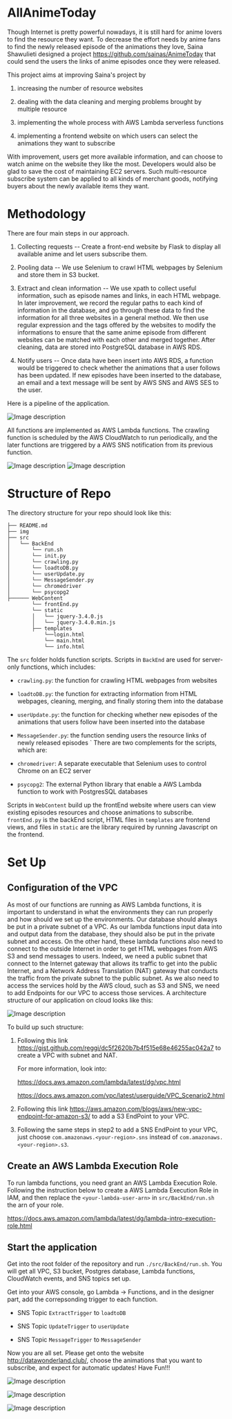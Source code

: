 # AllAnimeToday

Though Internet is pretty powerful nowadays, it is still hard for anime lovers to find the resource they want. To decrease the effort needs by anime fans to find the newly released episode of the animations they love, Saina Shawulieti designed a project https://github.com/sainas/AnimeToday that could send the users the links of anime episodes once they were released. 

This project aims at improving Saina's project by 

1. increasing the number of resource websites

2. dealing with the data cleaning and merging problems brought by multiple resource

2. implementing the whole process with AWS Lambda serverless functions

4. implementing a frontend website on which users can select the animations they want to subscribe

With improvement, users get more available information, and can choose to watch anime on the website they like the most. Developers would also be glad to save the cost of maintaining EC2 servers. Such multi-resource subscribe system can be applied to all kinds of merchant goods, notifying buyers about the newly available items they want.

# Methodology

There are four main steps in our approach.

1. Collecting requests -- Create a front-end website by Flask to display all available anime and let users subscribe them. 

2. Pooling data -- We use Selenium to crawl HTML webpages by Selenium and store them in S3 bucket. 

3. Extract and clean information -- We use xpath to collect useful information, such as episode names and links, in each HTML webpage. In later improvement, we record the regular paths to each kind of information in the database, and go through these data to find the information for all three websites in a general method. We then use regular expression and the tags offered by the websites to modify the informations to ensure that the same anime episode from different websites can be matched with each other and merged together. After cleaning, data are stored into PostgreSQL database in AWS RDS. 

4. Notify users -- Once data have been insert into AWS RDS, a function would be triggered to check whether the animations that a user follows has been updated. If new episodes have been inserted to the database, an email and a text message will be sent by AWS SNS and AWS SES to the user. 

Here is a pipeline of the application.

![Image description](https://github.com/lyudmilalala/InsightProject-AllAnimeToday/blob/master/img/pipeline.png)

All functions are implemented as AWS Lambda functions. The crawling function is scheduled by the AWS CloudWatch to run periodically, and the later functions are triggered by a AWS SNS notification from its previous function.

![Image description](https://github.com/lyudmilalala/InsightProject-AllAnimeToday/blob/master/img/CloudWatch.png)
![Image description](https://github.com/lyudmilalala/InsightProject-AllAnimeToday/blob/master/img/SNS.png)

# Structure of Repo

The directory structure for your repo should look like this:

    ├── README.md 
    ├── img
    ├── src
    │   └── BackEnd
    │       └── run.sh
    │       └── init.py
    │       └── crawling.py
    │       └── loadtoDB.py
    │       └── userUpdate.py
    │       └── MessageSender.py   
    │       └── chromedriver
    │       └── psycopg2
    ├────── WebContent
            └── frontEnd.py
            └── static
            │   └── jquery-3.4.0.js 
            │   └── jquery-3.4.0.min.js 
            ├── templates
                └──login.html
                └── main.html
                └── info.html
    
    
The `src` folder holds function scripts. Scripts in `BackEnd` are used for server-only functions, which includes:

* `crawling.py`: the function for crawling HTML webpages from websites
    
* `loadtoDB.py`: the function for extracting information from HTML webpages, cleaning, merging, and finally storing them into the database
    
* `userUpdate.py`: the function for checking whether new episodes of the animations that users follow have been inserted into the database
    
* `MessageSender.py`: the function sending users the resource links of newly released episodes
    `
There are two complements for the scripts, which are:

* `chromedriver`:  A separate executable that Selenium uses to control Chrome on an EC2 server
    
* `psycopg2`: The external Python library that enable a AWS Lambda function to work with PostgresSQL databases
     
Scripts in `WebContent` build up the frontEnd website where users can view existing episodes resources and choose animations to subscribe. `frontEnd.py` is the backEnd script, HTML files in `templates` are frontend views, and files in `static` are the library required by running Javascript on the frontend.

# Set Up

## Configuration of the VPC

As most of our functions are running as AWS Lambda functions, it is important to understand in what the environments they can run properly and how should we set up the environments. Our database should always be put in a private subnet of a VPC. As our lambda functions input data into and output data from the database, they should also be put in the private subnet and access. On the other hand, these lambda functions also need to connect to the outside Internet in order to get HTML webpages from AWS S3 and send messages to users. Indeed, we need a public subnet that connect to the Internet gateway that allows its traffic to get into the public Internet, and a Network Address Translation (NAT) gateway that conducts the traffic from the private subnet to the public subnet. As we also need to access the services hold by the AWS cloud, such as S3 and SNS, we need to add Endpoints for our VPC to access those services. A architecture structure of our application on cloud looks like this:

![Image description](https://github.com/lyudmilalala/InsightProject-AllAnimeToday/blob/master/img/structure.png)

To build up such structure:

1. Following this link https://gist.github.com/reggi/dc5f2620b7b4f515e68e46255ac042a7 to create a VPC with subnet and NAT.

   For more information, look into:
   
   https://docs.aws.amazon.com/lambda/latest/dg/vpc.html
   
   https://docs.aws.amazon.com/vpc/latest/userguide/VPC_Scenario2.html

2. Following this link https://aws.amazon.com/blogs/aws/new-vpc-endpoint-for-amazon-s3/ to add a S3 EndPoint to your VPC.

2. Following the same steps in step2 to add a SNS EndPoint to your VPC, just choose `com.amazonaws.<your-region>.sns` instead of `com.amazonaws.<your-region>.s3`.

## Create an AWS Lambda Execution Role

To run lambda functions, you need grant an AWS Lambda Execution Role. Following the instruction below to create a AWS Lambda Execution Role in IAM, and then replace the  `<your-lambda-user-arn>` in `src/BackEnd/run.sh` the arn of your role.

https://docs.aws.amazon.com/lambda/latest/dg/lambda-intro-execution-role.html

## Start the application

Get into the root folder of the repository and run `./src/BackEnd/run.sh`. You will get all VPC, S3 bucket, Postgres database, Lambda functions, CloudWatch events, and SNS topics set up. 

Get into your AWS console, go Lambda -> Functions, and in the designer part, add the correpsonding trigger to each function.

* SNS Topic `ExtractTrigger` to `loadtoDB`

* SNS Topic `UpdateTrigger` to `userUpdate`

* SNS Topic `MessageTrigger` to `MessageSender`

Now you are all set. Please get onto the website http://datawonderland.club/, choose the animations that you want to subscribe, and expect for automatic updates! Have Fun!!!

![Image description](https://github.com/lyudmilalala/InsightProject-AllAnimeToday/blob/master/img/Website1.png)

![Image description](https://github.com/lyudmilalala/InsightProject-AllAnimeToday/blob/master/img/Website2.png)

![Image description](https://github.com/lyudmilalala/InsightProject-AllAnimeToday/blob/master/img/Website3.png)
